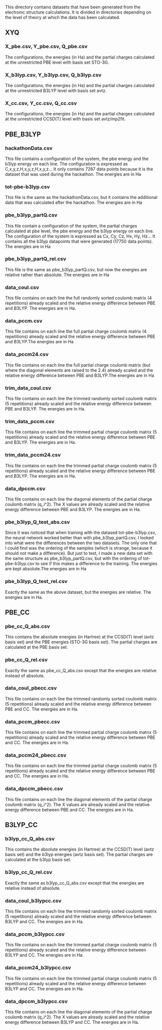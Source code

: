 This directory contains datasets that have been generated from the electronic structure calculations. It is divided in directories depending on the level of theory at which the data has been calculated.

## XYQ

### X_pbe.csv, Y_pbe.csv, Q_pbe.csv
The configurations, the energies (in Ha) and the partial charges calculated at the unrestricted PBE level with basis set STO-3G.


### X_b3lyp.csv, Y_b3lyp.csv, Q_b3lyp.csv
The configurations, the energies (in Ha) and the partial charges calculated at the unrestricted B3LYP level with basis set avtz.


### X_cc.csv, Y_cc.csv, Q_cc.csv
The configurations, the energies (in Ha) and the partial charges calculated at the unrestricted CCSD(T) level with basis set avtz/mp2fit.



## PBE_B3LYP

### hackathonData.csv

This file contains a configuration of the system, the pbe energy and the b3lyp energy on each line. The configuration is expressed as C,x,y,z,H,x,y,z,H,x,y,z...
It only contains 7287 data points because it is the dataset that was used during the hackathon. The energies are in Ha 

### tot-pbe-b3lyp.csv

This file is the same as the hackathonData.csv, but it contains the additional data that was calculated after the hackathon. The energies are in Ha 

### pbe_b3lyp_partQ.csv

This file contain a configuration of the system, the partial charges calculated at pbe level, the pbe energy and the b3lyp energy on each line. The configuration of the system is expressed as Cx, Cy, Cz, Hx, Hy, Hz...
It contains all the b3lyp datapoints that were generated (17750 data points). The energies are in Ha 

### pbe_b3lyp_partQ_rel.csv

This file is the same as pbe_b3lyp_partQ.csv, but now the energies are relative rather than absolute. The energies are in Ha 

### data_coul.csv

This file contains on each line the full randomly sorted coulomb matrix (4 repetitions) already scaled and the relative energy difference between PBE and B3LYP. The energies are in Ha.

### data_pccm.csv

This file contains on each line the full partial charge coulomb matrix (4 repetitions) already scaled and the relative energy difference between PBE and B3LYP.The energies are in Ha

### data_pccm24.csv

This file contains on each line the full partial charge coulomb matrix (but where the diagonal elements are raised to the 2.4) already scaled and the relative energy difference between PBE and B3LYP.The energies are in Ha


### trim_data_coul.csv

This file contains on each line the trimmed randomly sorted coulomb matrix (5 repetitions) already scaled and the relative energy difference between PBE and B3LYP. The energies are in Ha.

### trim_data_pccm.csv

This file contains on each line the trimmed partial charge coulomb matrix (5 repetitions) already scaled and the relative energy difference between PBE and B3LYP. The energies are in Ha.

### trim_data_pccm24.csv

This file contains on each line the trimmed partial charge coulomb matrix (5 repetitions) already scaled and the relative energy difference between PBE and B3LYP. The energies are in Ha.

### data_dpccm.csv

This file contains on each line the diagonal elements of the partial charge coulomb matrix (q_i^2). The X values are already scaled and the relative energy difference between PBE and B3LYP. The energies are in Ha.

### pbe_b3lyp_Q_test_abs.csv

Since it was noticed that when training with the datased tot-pbe-b3lyp.csv, the neural network worked better than with pbe_b3lyp_partQ.csv, I looked into what were the differences between the two datasets. The only one that I could find was the ordering of the samples (which is strange, because it should not make a difference). But just to test, I made a new data set with the same structure as pbe_b3lyp_partQ.csv, but with the ordering of tot-pbe-b3lyp.csv to see if this makes a difference to the training. The energies are kept absolute.The energies are in Ha

### pbe_b3lyp_Q_test_rel.csv

Exactly the same as the above dataset, but the energies are relative. The energies are in Ha.


## PBE_CC

### pbe_cc_Q_abs.csv

This contains the absolute energies (in Hartree) at the CCSD(T) level (avtz basis set) and the PBE energies (STO-3G basis set). The partial charges are calculated at the PBE basis set.

### pbe_cc_Q_rel.csv

Exactly the same as pbe_cc_Q_abs.csv except that the energies are relative instead of absolute.

### data_coul_pbecc.csv

This file contains on each line the trimmed randomly sorted coulomb matrix (5 repetitions) already scaled and the relative energy difference between PBE and CC. The energies are in Ha.

### data_pccm_pbecc.csv

This file contains on each line the trimmed partial charge coulomb matrix (5 repetitions) already scaled and the relative energy difference between PBE and CC. The energies are in Ha.

### data_pccm24_pbecc.csv

This file contains on each line the trimmed partial charge coulomb matrix (5 repetitions) already scaled and the relative energy difference between PBE and CC. The energies are in Ha.

### data_dpccm_pbecc.csv

This file contains on each line the diagonal elements of the partial charge coulomb matrix (q_i^2). The X values are already scaled and the relative energy difference between PBE and CC. The energies are in Ha.


## B3LYP_CC

### b3lyp_cc_Q_abs.csv

This contains the absolute energies (in Hartree) at the CCSD(T) level (avtz basis set) and the b3lyp energies (avtz basis set). The partial charges are calculated at the b3lyp basis set.

### b3lyp_cc_Q_rel.csv

Exactly the same as b3lyp_cc_Q_abs.csv except that the energies are relative instead of absolute.

### data_coul_b3lypcc.csv

This file contains on each line the trimmed randomly sorted coulomb matrix (5 repetitions) already scaled and the relative energy difference between B3LYP and CC. The energies are in Ha.

### data_pccm_b3lypcc.csv

This file contains on each line the trimmed partial charge coulomb matrix (5 repetitions) already scaled and the relative energy difference between B3LYP and CC. The energies are in Ha.

### data_pccm24_b3lypcc.csv

This file contains on each line the trimmed partial charge coulomb matrix (5 repetitions) already scaled and the relative energy difference between B3LYP and CC. The energies are in Ha.

### data_dpccm_b3lypcc.csv

This file contains on each line the diagonal elements of the partial charge coulomb matrix (q_i^2). The X values are already scaled and the relative energy difference between B3LYP and CC. The energies are in Ha.

